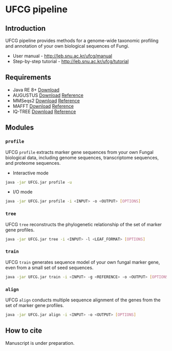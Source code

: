 
# UFCG pipeline

## Introduction
UFCG pipeline provides methods for a genome-wide taxonomic profiling and annotation of your own biological sequences of Fungi.
 * User manual - http://leb.snu.ac.kr/ufcg/manual
 * Step-by-step tutorial - http://leb.snu.ac.kr/ufcg/tutorial

## Requirements
* Java RE 8+ [Download](https://www.oracle.com/java/technologies/downloads/#java8)
* AUGUSTUS [Download](https://github.com/Gaius-Augustus/Augustus/releases/) [Reference](https://academic.oup.com/bioinformatics/article/24/5/637/202844)
* MMSeqs2 [Download](https://github.com/soedinglab/mmseqs2) [Reference](https://www.nature.com/articles/nbt.3988)
* MAFFT [Download](https://mafft.cbrc.jp/alignment/software/) [Reference](https://academic.oup.com/mbe/article/30/4/772/1073398)
* IQ-TREE [Download](http://www.iqtree.org/) [Reference](https://academic.oup.com/mbe/article/37/5/1530/5721363)

## Modules
### `profile`
UFCG `profile` extracts marker gene sequences from your own Fungal biological data, including genome sequences, transcriptome sequences, and proteome sequences.
* Interactive mode
~~~bash
java -jar UFCG.jar profile -u
~~~
* I/O mode
~~~bash
java -jar UFCG.jar profile -i <INPUT> -o <OUTPUT> [OPTIONS]
~~~

### `tree`
UFCG `tree` reconstructs the phylogenetic relationship of the set of marker gene profiles.
~~~bash
java -jar UFCG.jar tree -i <INPUT> -l <LEAF_FORMAT> [OPTIONS]
~~~

### `train`
UFCG `train` generates sequence model of your own fungal marker gene, even from a small set of seed sequences.
~~~bash
java -jar UFCG.jar train -i <INPUT> -g <REFERENCE> -o <OUTPUT> [OPTIONS]
~~~

### `align`
UFCG `align` conducts multiple sequence alignment of the genes from the set of marker gene profiles.
~~~bash
java -jar UFCG.jar align -i <INPUT> -o <OUTPUT> [OPTIONS]
~~~

## How to cite
Manuscript is under preparation.
